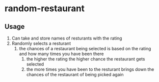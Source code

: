 # random-restaurant

## Usage
1. Can take and store names of resturants with the rating
1. Randomly selects a resturant
    1. the chances of a restaurant being selected is based on the rating and how many times you have been there
        1. the higher the rating the higher chance the restaurant gets selected
        1. the more times you have been to the resturant brings down the chances of the restaurant of being picked again